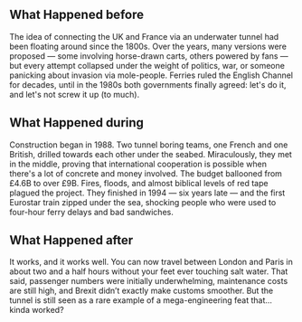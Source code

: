 ## What Happened before

The idea of connecting the UK and France via an underwater tunnel had been floating around since the 1800s. Over the years, many versions were proposed — some involving horse-drawn carts, others powered by fans — but every attempt collapsed under the weight of politics, war, or someone panicking about invasion via mole-people. Ferries ruled the English Channel for decades, until in the 1980s both governments finally agreed: let's do it, and let's not screw it up (to much).

## What Happened during

Construction began in 1988. Two tunnel boring teams, one French and one British, drilled towards each other under the seabed. Miraculously, they met in the middle, proving that international cooperation is possible when there's a lot of concrete and money involved. The budget ballooned from £4.6B to over £9B. Fires, floods, and almost biblical levels of red tape plagued the project. They finished in 1994 — six years late — and the first Eurostar train zipped under the sea, shocking people who were used to four-hour ferry delays and bad sandwiches.

## What Happened after

It works, and it works well. You can now travel between London and Paris in about two and a half hours without your feet ever touching salt water. That said, passenger numbers were initially underwhelming, maintenance costs are still high, and Brexit didn’t exactly make customs smoother. But the tunnel is still seen as a rare example of a mega-engineering feat that... kinda worked?
